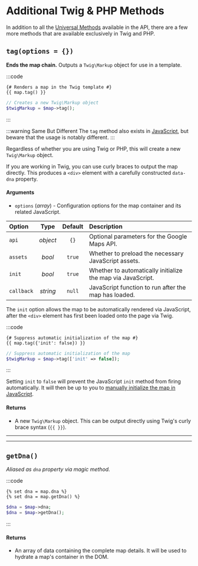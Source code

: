 # Additional Twig & PHP Methods

In addition to all the [Universal Methods](/dynamic-maps/universal-methods/) available in the API, there are a few more methods that are available exclusively in Twig and PHP.

## `tag(options = {})`

**Ends the map chain.** Outputs a `Twig\Markup` object for use in a template.

:::code
```twig
{# Renders a map in the Twig template #}
{{ map.tag() }}
```
```php
// Creates a new Twig\Markup object
$twigMarkup = $map->tag();
```
:::

:::warning Same But Different
The `tag` method also exists in [JavaScript](/dynamic-maps/javascript-methods/#tag-parentid-null), but beware that the usage is notably different.
:::

Regardless of whether you are using Twig or PHP, this will create a new `Twig\Markup` object.

If you are working in Twig, you can use curly braces to output the map directly. This produces a `<div>` element with a carefully constructed `data-dna` property.

#### Arguments

 - `options` (_array_) - Configuration options for the map container and its related JavaScript.

| Option     | Type     | Default | Description
|:-----------|:--------:|:-------:|:------------
| `api`      | _object_ | `{}`    | Optional parameters for the Google Maps API.
| `assets`   | _bool_   | `true`  | Whether to preload the necessary JavaScript assets.
| `init`     | _bool_   | `true`  | Whether to automatically initialize the map via JavaScript.
| `callback` | _string_ | `null`  | JavaScript function to run after the map has loaded.

The `init` option allows the map to be automatically rendered via JavaScript, after the `<div>` element has first been loaded onto the page via Twig.

:::code
```twig
{# Suppress automatic initialization of the map #}
{{ map.tag({'init': false}) }}
```
```php
// Suppress automatic initialization of the map
$twigMarkup = $map->tag(['init' => false]);
```
:::

Setting `init` to `false` will prevent the JavaScript `init` method from firing automatically. It will then be up to you to [manually initialize the map in JavaScript](/dynamic-maps/javascript-methods/#init-mapid-null-callback-null).

#### Returns

 - A new `Twig\Markup` object. This can be output directly using Twig's curly brace syntax (`{{ }}`).
 
---
---

## `getDna()`

_Aliased as `dna` property via magic method._

:::code
```twig
{% set dna = map.dna %}
{% set dna = map.getDna() %}
```
```php
$dna = $map->dna;
$dna = $map->getDna();
```
:::

#### Returns

 - An array of data containing the complete map details. It will be used to hydrate a map's container in the DOM.
